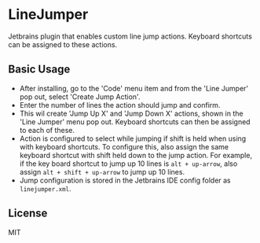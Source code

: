 # LineJumper

Jetbrains plugin that enables custom line jump actions. Keyboard shortcuts can be assigned to these actions.

## Basic Usage

- After installing, go to the 'Code' menu item and from the 'Line Jumper' pop out, select 'Create Jump Action'.
- Enter the number of lines the action should jump and confirm.
- This wil create 'Jump Up X' and 'Jump Down X' actions, shown in the 'Line Jumper' menu pop out. Keyboard shortcuts can
then be assigned to each of these.
- Action is configured to select while jumping if shift is held when using with keyboard shortcuts. To configure this,
also assign the same keyboard shortcut with shift held down to the jump action. For example, if the key board shortcut
to jump up 10 lines is `alt + up-arrow`, also assign `alt + shift + up-arrow` to jump up 10 lines.
- Jump configuration is stored in the Jetbrains IDE config folder as `linejumper.xml`.

## License

MIT
